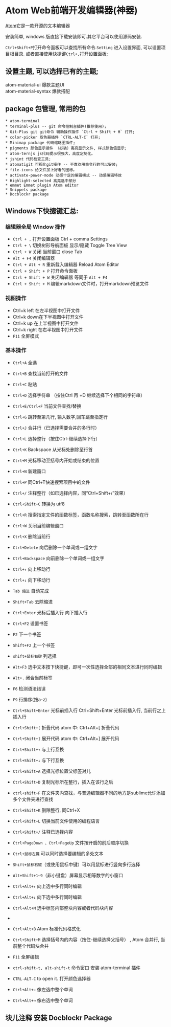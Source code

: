 # Atom Web前端开发编辑器(神器)
[Atom](https://atom.io/)它是一款开源的文本编辑器

安装简单, windows 版直接下载安装即可.其它平台可以使用源码安装.  


`Ctrl+Shift+P`打开命令面板可以查找所有命令.`Setting` 进入设置界面, 可以设置项目根目录. 或者直接使用快捷键`Ctrl+,`打开设置面板;  
## 设置主题, 可以选择已有的主题;
  atom-material-ui 爆款主题UI  
  atom-material-syntax 爆款搭配
## package 包管理, 常用的包
    * atom-terminal
    * terminal-plus -- git 命令控制台插件(推荐使用);
    * Git-Plus git git命令 辅助操作插件 `Ctrl + Shift + H` 打开;
    * color-picker 取色器插件 `CTRL-ALT-C` 打开;
    * Minimap package 代码缩略图插件;
    * pigments 颜色显示插件 （必装）高亮显示文件, 样式颜色值显示;
    * atom-ternjs js代码提示很强大，高度定制化。
    * jshint 代码检查工具;
    * atomatigit 可视化git操作 -- 不喜欢用命令行的可以安装;
    * file-icons 给文件加上好看的图标。
    * activate-power-mode 动感十足的编辑模式 -- 动感编辑特效
    * Highlight-selected 高亮选中部分
    * emmet Emmet plugin Atom editor
    * Snippets package
    * Docblockr package

## Windows下快捷键汇总:
### 编辑器全局 Window 操作
* `Ctrl + ,`  打开设置面板  Ctrl + comma Settings
* `Ctrl + \` 切换树形导航面板 显示/隐藏  Toggle Tree View
* `Ctrl + W` 关闭 当前窗口 close Tab
* `Alt + F4` 关闭编辑器
* `Ctrl + Alt + R` 重新载入编辑器 Reload Atom Editor
* `Ctrl + Shift + P` 打开命令面板
* `Ctrl + Shift + W` 关闭编辑器 等同于 `Alt + F4`
* `Ctrl + Shift + M` 编辑markdown文件时，打开markdown预览文件
### 视图操作
* Ctrl+k left 在左半视图中打开文件
* Ctrl+k down在下半视图中打开文件
* Ctrl+k up 在上半视图中打开文件
* Ctrl+k right 在右半视图中打开文件
* `F11` 全屏模式

### 基本操作
* `Ctrl+A` 全选
* `Ctrl+B` 查找当前打开的文件
* `Ctrl+C` 粘贴
* `Ctrl+D` 选择字符串 （按住Ctrl 再 +D 继续选择下个相同的字符串）
* `Ctrl+E/Ctrl+F` 当前文件查找/替换
* `Ctrl+G` 跳转至第几行, 输入数字,回车跳至指定行
* `Ctrl+J` 合并行（已选择需要合并的多行时）
* `Ctrl+L` 选择整行（按住Ctrl-继续选择下行）
* `Ctrl+K` Backspace 从光标处删除至行首
* `Ctrl+M` 光标移动至括号内开始或结束的位置
* `Ctrl+N` 新建窗口
* `Ctrl+P`   同Ctrl+T快速搜索项目中的文件
* `Ctrl+/` 注释整行（如已选择内容，同“Ctrl+Shift+/”效果）
* `Ctrl+Shift+C` 转换为 utf8

* `Ctrl+R` 搜索指定文件的函数标签，函数名称搜索，跳转至函数所在行
* `Ctrl+W` 关闭当前编辑窗口
* `Ctrl+X` 删除当前行
* `Ctrl+Delete` 向后删除一个单词或一组文字
* `Ctrl+Backspace` 向前删除一个单词或一组文字
* `Ctrl+↑` 向上移动行
* `Ctrl+↓` 向下移动行
* `Tab 缩进` 自动完成
* `Shift+Tab` 去除缩进
* `Ctrl+Enter` 光标后插入行  向下插入行
* `Ctrl+F2` 设置书签
* `F2` 下一个书签
* `Shift+F2` 上一个书签
* `shift+鼠标右键` 列选择
* `Alt+F3` 选中文本按下快捷键，即可一次性选择全部的相同文本进行同时编辑
* `Alt+.` 闭合当前标签
* `F6` 检测语法错误
* `F9` 行排序(按a-z)

* `Ctrl+Shift+Enter` 光标前插入行 Ctrl+Shift+Enter 光标前插入行, 当前行之上插入行
* `Ctrl+Shift+[` 折叠代码      atom 中: Ctrl+Alt+[ 折叠代码
* `Ctrl+Shift+]` 展开代码      atom 中: Ctrl+Alt+] 展开代码
* `Ctrl+Shift+↑` 与上行互换
* `Ctrl+Shift+↓` 与下行互换
* `Ctrl+Shift+A` 选择光标位置父标签对儿
* `Ctrl+Shift+D` 复制光标所在整行，插入在该行之后
* `ctrl+shift+F` 在文件夹内查找，与普通编辑器不同的地方是sublime允许添加多个文件夹进行查找
* `Ctrl+Shift+K` 删除整行, 同Ctrl+X
* `Ctrl+Shift+L` 切换当前文件使用的编程语言


* `Ctrl+Shift+/` 注释已选择内容
* `Ctrl+PageDown 、Ctrl+PageUp` 文件按开启的前后顺序切换
* `Ctrl+鼠标左键` 可以同时选择要编辑的多处文本
* `Shift+鼠标右键`（或使用鼠标中键）可以用鼠标进行竖向多行选择
* `Alt+Shift+1~9`（非小键盘）屏幕显示相等数字的小窗口
* `Ctrl+Alt+↑` 向上选中多行同时编辑
* `Ctrl+Alt+↓` 向下选中多行同时编辑
* `Ctrl+Alt+M` 选中标签内部整块内容或者代码块内容
*
* `Ctrl+Alt+B` Atom 标准代码格式化

* `Ctrl+Shift+M` 选择括号内的内容（按住-继续选择父括号） , Atom 合并行, 当前整个代码块合并
* `F11` 全屏编辑

* `ctrl-shift-t, alt-shift-t`  命令窗口  安装 atom-terminal 插件
* `CTRL-ALT-C` to open it.  打开颜色选择器

* `Ctrl+Alt+←` 像左选中整个单词
* `Ctrl+Alt+→` 像右选中整个单词

## 块儿注释 安装 Docblockr Package
